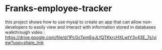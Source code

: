 # Franks-employee-tracker
this project shows how to use mysql to create an app that can allow non-developers to easily view and interact with information stored in databases
walkthrough video :
https://drive.google.com/file/d/1PcGcTpmEgJLfQTKkrcHXLwtY3v43E_7s/view?usp=share_link
